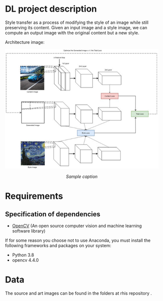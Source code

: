 # DL project description
Style transfer as a process of modifying the style of an image while still preserving its content. Given an input image and a style image, we can compute an output image with the original content but a new style.

Architecture image:
<p align="center">
<img src="img/sample.jpeg" alt>

</p>
<p align="center">
<em>Sample caption</em>
</p>


# Requirements
## Specification of dependencies
- [OpenCV](https://opencv.org/) (An open source computer vision and machine learning software library)

If for some reason you choose not to use Anaconda, you must install the following frameworks and packages on your system:
* Python 3.8
* opencv 4.4.0

# Data
The source and art images can be found in the folders at rhis repository .


